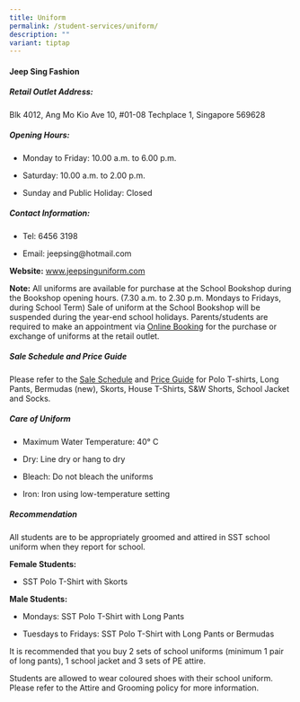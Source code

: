 ```yaml
---
title: Uniform
permalink: /student-services/uniform/
description: ""
variant: tiptap
---
```

<h4>Jeep Sing Fashion</h4>
<h5>Retail Outlet Address:</h5>
<p>Blk 4012, Ang Mo Kio Ave 10, #01-08 Techplace 1, Singapore 569628</p>
<h5>Opening Hours:</h5>
<ul data-tight="true" class="tight">
<li>
<p>Monday to Friday: 10.00 a.m. to 6.00 p.m.</p>
</li>
<li>
<p>Saturday: 10.00 a.m. to 2.00 p.m.</p>
</li>
<li>
<p>Sunday and Public Holiday: Closed</p>
</li>
</ul>
<h5>Contact Information:</h5>
<ul data-tight="true" class="tight">
<li>
<p>Tel: 6456 3198</p>
</li>
<li>
<p>Email: jeepsing@hotmail.com</p>
</li>
</ul>
<p><strong>Website:</strong>&nbsp;<a href="http://www.jeepsinguniform.com/" rel="noopener noreferrer nofollow" target="_blank">www.jeepsinguniform.com</a>
</p>
<p><strong>Note:</strong>&nbsp;All uniforms are available for purchase at
the School Bookshop during the&nbsp;Bookshop opening hours. (7.30 a.m.
to 2.30 p.m. Mondays to Fridays, during School Term) Sale of uniform at
the School Bookshop will be suspended during the year-end school holidays.
Parents/students are required to make an appointment via&nbsp;<a href="https://jeepsinguniform.com/pages/appointment-booking" rel="noopener noreferrer nofollow" target="_blank">Online Booking</a>&nbsp;for
the purchase&nbsp;or exchange of uniforms at the retail outlet.</p>
<h5>Sale Schedule and Price Guide</h5>
<p>Please refer to the <a href="/files/SST_sale_schedule_EY25.pdf" rel="noopener noreferrer nofollow" target="_blank">Sale Schedule</a> and <a href="https://jeepsinguniform.com/collections/school-of-science-and-technology" rel="noopener noreferrer nofollow" target="_blank">Price Guide</a> for
Polo T-shirts, Long Pants, Bermudas (new), Skorts, House T-Shirts, S&amp;W
Shorts, School Jacket and Socks.</p>
<h5>Care of Uniform</h5>
<ul data-tight="true" class="tight">
<li>
<p>Maximum Water Temperature: 40° C</p>
</li>
<li>
<p>Dry: Line dry or hang to dry</p>
</li>
<li>
<p>Bleach: Do not bleach the uniforms</p>
</li>
<li>
<p>Iron: Iron using low-temperature setting</p>
</li>
</ul>
<h5>Recommendation</h5>
<p>All students are to be appropriately groomed and attired in SST school
uniform when they report for school.</p>
<p><strong>Female Students:</strong>
</p>
<ul data-tight="true" class="tight">
<li>
<p>SST Polo T-Shirt with Skorts</p>
</li>
</ul>
<p><strong>Male Students:</strong>
</p>
<ul data-tight="true" class="tight">
<li>
<p>Mondays: SST Polo T-Shirt with Long Pants</p>
</li>
<li>
<p>Tuesdays to Fridays: SST Polo T-Shirt with Long Pants or Bermudas</p>
</li>
</ul>
<p>It is recommended that you buy 2 sets of school uniforms (minimum 1 pair
of long pants), 1 school jacket and 3 sets of PE attire.</p>
<p>Students are allowed to wear coloured shoes with their school uniform.
Please refer to the Attire and Grooming policy for more information.</p>